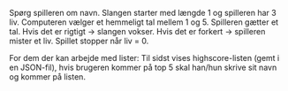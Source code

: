 Spørg spilleren om navn.
Slangen starter med længde 1 og spilleren har 3 liv.
Computeren vælger et hemmeligt tal mellem 1 og 5.
Spilleren gætter et tal.
Hvis det er rigtigt → slangen vokser.
Hvis det er forkert → spilleren mister et liv.
Spillet stopper når liv = 0.



For dem der kan arbejde med lister:
Til sidst vises highscore-listen (gemt i en JSON-fil), hvis brugeren kommer på top 5 skal han/hun skrive sit navn og kommer på listen. 

